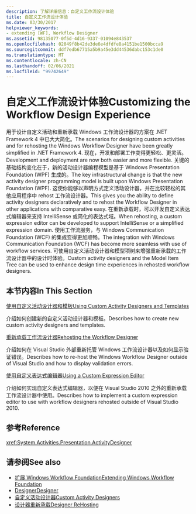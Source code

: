 ```yaml
---
description: 了解详细信息：自定义工作流设计体验
title: 自定义工作流设计体验
ms.date: 03/30/2017
helpviewer_keywords:
- extending [WF], Workflow Designer
ms.assetid: 98135077-0f5d-4d16-9337-01094e843537
ms.openlocfilehash: 02049f8b42de3de6e4dfdfe8a4151be1500bcca9
ms.sourcegitcommit: ddf7edb67715a5b9a45e3dd44536dabc153c1de0
ms.translationtype: MT
ms.contentlocale: zh-CN
ms.lasthandoff: 02/06/2021
ms.locfileid: "99742649"
---
```

# <a name="customizing-the-workflow-design-experience"></a><span data-ttu-id="1dc73-103">自定义工作流设计体验</span><span class="sxs-lookup"><span data-stu-id="1dc73-103">Customizing the Workflow Design Experience</span></span>

<span data-ttu-id="1dc73-104">用于设计自定义活动和重新承载 Windows 工作流设计器的方案在 .NET Framework 4 中已大大简化。</span><span class="sxs-lookup"><span data-stu-id="1dc73-104">The scenarios for designing custom activities and for rehosting the Windows Workflow Designer have been greatly simplified in .NET Framework 4.</span></span> <span data-ttu-id="1dc73-105">现在，开发和部署工作变得更轻松、更灵活。</span><span class="sxs-lookup"><span data-stu-id="1dc73-105">Development and deployment are now both easier and more flexible.</span></span> <span data-ttu-id="1dc73-106">关键的基础结构变化在于，新的活动设计器编程模型是基于 Windows Presentation Foundation (WPF) 生成的。</span><span class="sxs-lookup"><span data-stu-id="1dc73-106">The key infrastructural change is that the new activity designer programming model is built upon Windows Presentation Foundation (WPF).</span></span> <span data-ttu-id="1dc73-107">这使你能够以声明方式定义活动设计器，并在比较轻松的其他应用程序中 rehost 工作流设计器。</span><span class="sxs-lookup"><span data-stu-id="1dc73-107">This gives you the ability to define activity designers declaratively and to rehost the Workflow Designer in other applications with comparative easy.</span></span> <span data-ttu-id="1dc73-108">在重新承载时，可以开发自定义表达式编辑器来支持 IntelliSense 或简化的表达式域。</span><span class="sxs-lookup"><span data-stu-id="1dc73-108">When rehosting, a custom expression editor can be developed to support IntelliSense or a simplified expression domain.</span></span> <span data-ttu-id="1dc73-109">使用工作流服务，与 Windows Communication Foundation (WCF) 的集成变得更加顺畅。</span><span class="sxs-lookup"><span data-stu-id="1dc73-109">The integration with Windows Communication Foundation (WCF) has become more seamless with use of workflow services.</span></span> <span data-ttu-id="1dc73-110">可使用自定义活动设计器和模型项树来增强重新承载的工作流设计器中的设计时体验。</span><span class="sxs-lookup"><span data-stu-id="1dc73-110">Custom activity designers and the Model Item Tree can be used to enhance design time experiences in rehosted workflow designers.</span></span>

## <a name="in-this-section"></a><span data-ttu-id="1dc73-111">本节内容</span><span class="sxs-lookup"><span data-stu-id="1dc73-111">In This Section</span></span>

 [<span data-ttu-id="1dc73-112">使用自定义活动设计器和模板</span><span class="sxs-lookup"><span data-stu-id="1dc73-112">Using Custom Activity Designers and Templates</span></span>](using-custom-activity-designers-and-templates.md)

 <span data-ttu-id="1dc73-113">介绍如何创建新的自定义活动设计器和模板。</span><span class="sxs-lookup"><span data-stu-id="1dc73-113">Describes how to create new custom activity designers and templates.</span></span>

 [<span data-ttu-id="1dc73-114">重新承载工作流设计器</span><span class="sxs-lookup"><span data-stu-id="1dc73-114">Rehosting the Workflow Designer</span></span>](rehosting-the-workflow-designer.md)

 <span data-ttu-id="1dc73-115">介绍如何在 Visual Studio 外部重新托管 Windows 工作流设计器以及如何显示验证错误。</span><span class="sxs-lookup"><span data-stu-id="1dc73-115">Describes how to re-host the Windows Workflow Designer outside of Visual Studio and how to display validation errors.</span></span>

 [<span data-ttu-id="1dc73-116">使用自定义表达式编辑器</span><span class="sxs-lookup"><span data-stu-id="1dc73-116">Using a Custom Expression Editor</span></span>](using-a-custom-expression-editor.md)

 <span data-ttu-id="1dc73-117">介绍如何实现自定义表达式编辑器，以便在 Visual Studio 2010 之外的重新承载工作流设计器中使用。</span><span class="sxs-lookup"><span data-stu-id="1dc73-117">Describes how to implement a custom expression editor to use with workflow designers rehosted outside of Visual Studio 2010.</span></span>

## <a name="reference"></a><span data-ttu-id="1dc73-118">参考</span><span class="sxs-lookup"><span data-stu-id="1dc73-118">Reference</span></span>

<xref:System.Activities.Presentation.ActivityDesigner>

## <a name="see-also"></a><span data-ttu-id="1dc73-119">请参阅</span><span class="sxs-lookup"><span data-stu-id="1dc73-119">See also</span></span>

- [<span data-ttu-id="1dc73-120">扩展 Windows Workflow Foundation</span><span class="sxs-lookup"><span data-stu-id="1dc73-120">Extending Windows Workflow Foundation</span></span>](extend.md)
- [<span data-ttu-id="1dc73-121">Designer</span><span class="sxs-lookup"><span data-stu-id="1dc73-121">Designer</span></span>](./samples/designer.md)
- [<span data-ttu-id="1dc73-122">自定义活动设计器</span><span class="sxs-lookup"><span data-stu-id="1dc73-122">Custom Activity Designers</span></span>](./samples/custom-activity-designers.md)
- [<span data-ttu-id="1dc73-123">设计器重新承载</span><span class="sxs-lookup"><span data-stu-id="1dc73-123">Designer ReHosting</span></span>](./samples/designer-rehosting.md)
